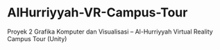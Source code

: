 # AlHurriyyah-VR-Campus-Tour
Proyek 2 Grafika Komputer dan Visualisasi – Al-Hurriyyah Virtual Reality Campus Tour (Unity)
